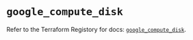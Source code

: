# `google_compute_disk`

Refer to the Terraform Registory for docs: [`google_compute_disk`](https://registry.terraform.io/providers/hashicorp/google/4.62.1/docs/resources/compute_disk).
